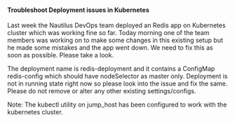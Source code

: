 #### Troubleshoot Deployment issues in Kubernetes

Last week the Nautilus DevOps team deployed an Redis app on Kubernetes cluster which was working fine so far. Today morning one of the team members was working on to make some changes in this existing setup but he made some mistakes and the app went down. We need to fix this as soon as possible. Please take a look.

The deployment name is redis-deployment and it contains a ConfigMap redis-config which should have nodeSelector as master only. Deployment is not in running state right now so please look into the issue and fix the same. Please do not remove or alter any other existing settings/configs.

Note: The kubectl utility on jump_host has been configured to work with the kubernetes cluster.
